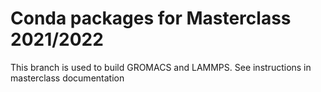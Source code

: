 # Conda packages for Masterclass 2021/2022

This branch is used to build GROMACS and LAMMPS. See instructions in masterclass documentation
